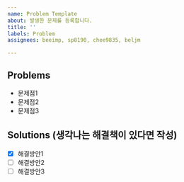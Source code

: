 ```yaml
---
name: Problem Template
about: 발생한 문제를 등록합니다.
title: ''
labels: Problem
assignees: beeimp, sp8190, chee9835, beljm

---
```


## Problems

- 문제점1
- 문제점2
- 문제점3

## Solutions (생각나는 해결책이 있다면 작성)

- [x] 해결방안1
- [ ] 해결방안2
- [ ] 해결방안3
